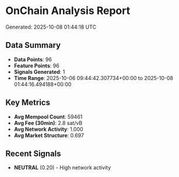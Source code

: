 # OnChain Analysis Report
Generated: 2025-10-08 01:44:18 UTC

## Data Summary
- **Data Points**: 96
- **Feature Points**: 96
- **Signals Generated**: 1
- **Time Range**: 2025-10-06 09:44:42.307734+00:00 to 2025-10-08 01:44:16.494188+00:00

## Key Metrics
- **Avg Mempool Count**: 59461
- **Avg Fee (30min)**: 2.8 sat/vB
- **Avg Network Activity**: 1.000
- **Avg Market Structure**: 0.697

## Recent Signals
- **NEUTRAL** (0.20) - High network activity
